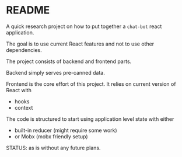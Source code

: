# README

A quick research project on how to put together a `chat-bot` react application.

The goal is to use current React features and not to use other dependencies.

The project consists of backend and frontend parts.

Backend simply serves pre-canned data.

Frontend is the core effort of this project. It relies on current version of React with

- hooks
- context

The code is structured to start using application level state with either

- built-in reducer (might require some work)
- or Mobx (mobx friendly setup)

STATUS: as is without any future plans.
